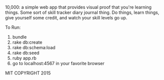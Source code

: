 10,000: a simple web app that provides visual proof that you're learning things. Some sort of skill tracker diary journal thing. Do things, learn things, give yourself some credit, and watch your skill levels go up.

To Run:
1. bundle
2. rake db:create
3. rake db:schema:load
4. rake db:seed
5. ruby app.rb
6. go to localhost:4567 in your favorite browser

MIT COPYRIGHT 2015
